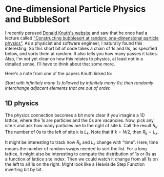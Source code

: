 # One-dimensional Particle Physics and BubbleSort
I recently perused [Donald Knuth's website][1] and saw that he once had a lecture called ["Constructing bubblesort at random: one-dimensional particle physics"][2]. As a physicist and software engineer, I naturally found this interesting. So this short bit of code takes a chain of 1s and 0s, as specified below, and sorts them at random. It also tells you how many passes it takes. Also, I'm not yet clear on how this relates to physics, at least not in a detailed sense. I'll have to think about that some more.

Here's a note from one of the papers Knuth linked to:

*Start with infinitely many 1s followed by infinitely many 0s; then randomly interchange adjacent elements that are out of order.*

## 1D physics

The physics connection becomes a bit more clear if you imagine a 1D lattice, where the 1s are particles and the 0s are vacancies. Now, pick any site k and ask how many particles are to the right of site k. Call the result $R_k$. The number of 0s to the left of site k is $L_k$. Note that if $k=N/2$, then $R_k=L_k$.

It might be interesting to track how $R_k$ and $L_k$ change with "time". Here, time means the number of random swaps needed to sort the list. For a long lattice, it might also be interesting to compute the distribution of 1s or 0s as a function of lattice site index. Then we could watch it change from all 1s on the left to all 1s on the right. Might look like a Heaviside Step Function inverting bit by bit.

[1]: http://www-cs-faculty.stanford.edu/~knuth/musings.html "knuth"
[2]: http://myvideos.stanford.edu/player/slplayer.aspx?coll=ea60314a-53b3-4be2-8552-dcf190ca0c0b&co=b276896a-4cc1-4d64-953c-7545af811f9c&o=true&AspxAutoDetectCookieSupport=1 "lecture"
